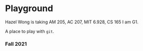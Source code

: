 # Playground

Hazel Wong is taking AM 205, AC 207, MIT 6.928, CS 165
I am G1.

A place to play with `git`.

### Fall 2021
